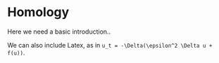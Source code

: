 # Homology

Here we need a basic introduction..

We can also include Latex, as in ``u_t = -\Delta(\epsilon^2 \Delta u + f(u))``.

